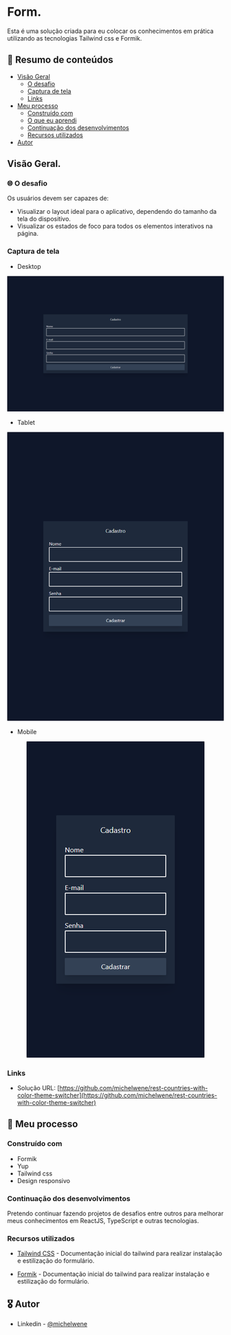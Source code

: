# Form.

Esta é uma solução criada para eu colocar os conhecimentos em prática utilizando as tecnologias Tailwind css e Formik.

## :dart: Resumo de conteúdos

- [Visão Geral](#Visão-Geral)
  - [O desafio](#O-desafio)
  - [Captura de tela](#Captura-de-tela)
  - [Links](#Links)
- [Meu processo](#Meu-processo)
  - [Construído com](#Constrído-com)
  - [O que eu aprendi](#O-que-eu-aprendi)
  - [Continuação dos desenvolvimentos](#Continuação-dos-desenvolvimentos)
  - [Recursos utilizados](#Recursos-utilizados)
- [Autor](#Autor)

## Visão Geral.

### :globe_with_meridians: O desafio

Os usuários devem ser capazes de:

- Visualizar o layout ideal para o aplicativo, dependendo do tamanho da tela do dispositivo.
- Visualizar os estados de foco para todos os elementos interativos na página.

### Captura de tela

- Desktop
<p  align="center" >
 <img src='/public/assets/Desktop.png' alt='Formulário Desktop'>
</p>

- Tablet
<p  align="center" >
  <img src="/public/assets/Tablet.png"alt="Formulário Tablet"/>
</p>

- Mobile
<p  align="center" >
  <img src="/public/assets/Celular.png"alt="Formulário Mobile"/>
</p>

### Links

- Solução URL: [https://github.com/michelwene/rest-countries-with-color-theme-switcher](https://github.com/michelwene/rest-countries-with-color-theme-switcher)

## :page_with_curl: Meu processo

### Construído com

- Formik
- Yup
- Tailwind css
- Design responsivo

### Continuação dos desenvolvimentos

Pretendo continuar fazendo projetos de desafios entre outros para melhorar meus conhecimentos em ReactJS, TypeScript e outras tecnologias.

### Recursos utilizados

- [Tailwind CSS](https://tailwindcss.com/) - Documentação inicial do tailwind para realizar instalação e estilização do formulário.

- [Formik](https://formik.org/docs/overview) - Documentação inicial do tailwind para realizar instalação e estilização do formulário.

## :medal_military: Autor

- Linkedin - [@michelwene](https://www.linkedin.com/in/michelwene/)
